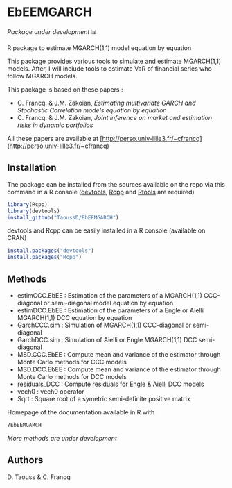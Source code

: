 # EbEEMGARCH
*Package under development* :bar_chart:

R package to estimate MGARCH(1,1) model equation by equation

This package provides various tools to simulate and estimate MGARCH(1,1) models. After, I will include tools to estimate VaR of financial series who follow MGARCH models.


This package is based on these papers :
- C. Francq. & J.M. Zakoian, *Estimating multivariate GARCH and Stochastic Correlation models equation by equation*
- C. Francq. & J.M. Zakoian, *Joint inference on market and estimation risks in dynamic portfolios* 

All these papers are available at [http://perso.univ-lille3.fr/~cfrancq](http://perso.univ-lille3.fr/~cfrancq)

## Installation

The package can be installed from the sources available on the repo via this command in a R console ([devtools](https://github.com/hadley/devtools), [Rcpp](https://github.com/RcppCore/Rcpp/) and [Rtools](https://cran.r-project.org/bin/windows/Rtools/) are required)
```R
library(Rcpp)
library(devtools)
install_github("TaoussD/EbEEMGARCH")
``` 

devtools and Rcpp can be easily installed in a R console (available on CRAN)
```R
install.packages("devtools")
install.packages("Rcpp")
```


## Methods

- estimCCC.EbEE : Estimation of the parameters of a MGARCH(1,1) CCC-diagonal or semi-diagonal model equation by equation
- estimDCC.EbEE : Estimation of the parameters of a Engle or Aielli MGARCH(1,1) DCC equation by equation
- GarchCCC.sim : Simulation of MGARCH(1,1) CCC-diagonal or semi-diagonal 
- GarchDCC.sim : Simulation of Aielli or Engle MGARCH(1,1) DCC semi-diagonal
- MSD.CCC.EbEE : Compute mean and variance of the estimator through Monte Carlo methods for CCC models
- MSD.DCC.EbEE : Compute mean and variance of the estimator through Monte Carlo methods for DCC models
- residuals_DCC : Compute residuals for Engle & Aielli DCC models
- vech0 : vech0 operator
- Sqrt : Square root of a symetric semi-definite positive matrix

Homepage of the documentation available in R with

```R
?EbEEMGARCH
```

*More methods are under development*

## Authors

D. Taouss & C. Francq
